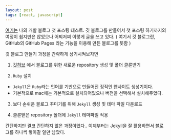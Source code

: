 ```yaml
---
layout: post
tags: [react, javascript]
---
```


[여기는][myblog-website] 나의 개발 블로그 첫 포스팅 테스트.
깃 블로그를 만들어서 첫 포스팅 하기까지의 여정이 쉽지만은 않았으나 어찌저찌 이렇게 글을 쓰고 있다. 
( 여기서 깃 블로그란, GitHub의 GitHub Pages 라는 기능을 이용해 만든 블로그를 뜻함 )

깃 블로그 만들기 과정을 간략하게 상기시켜보자면

1. [깃허브][github-website] 에서 블로그를 위한 새로운 repository 생성 및 폴더 클론받기 

2. `Ruby` 설치
  - `Jekyll`은 `Ruby`라는 언어를 기반으로 만들어진 정적인 웹사이트 생성기이다.
  - 기본적으로 mac에는 기본적으로 설치되어있으나 버전을 선택해서 설치해주었다.

3. 보다 손쉬운 블로그 꾸미기를 위해 `Jekyll` 생성 및 테마 파일 다운로드

4. 클론받은 repository 폴더에 `Jekyll` 테마파일 적용

간단하지만 결코 간단하지 않은 과정이었다.. 
이제부터는 Jekyll을 잘 활용하면서 블로그를 하나씩 쌓아갈 일만 남았다. 


[myblog-website]: https://rumikim.github.io/
[github-website]: https://github.com
